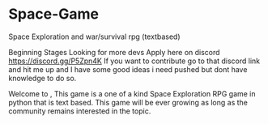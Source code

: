 # Space-Game
Space Exploration and war/survival rpg (textbased)

Beginning Stages
Looking for more devs
Apply here on discord
https://discord.gg/P5Zpn4K
If you want to contribute go to that discord link and hit me up
and I have some good ideas i need pushed but dont have knowledge 
to do so.

Welcome to <INSERT GAME NAME HERE>,
	This game is a one of a kind Space Exploration RPG game in python that is text based. This game will be ever growing as long as the community remains interested in the topic.